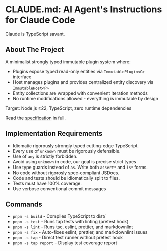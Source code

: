 # CLAUDE.md: AI Agent's Instructions for Claude Code

Claude is TypeScript savant.

## About The Project

A minimalist strongly typed immutable plugin system where:

- Plugins expose typed read-only entities via `ImmutablePlugin<C>` interface
- Host manages plugins and provides centralized entity discovery via
  `ImmutableHost<P>`
- Entity collections are wrapped with convenient iteration methods
- No runtime modifications allowed - everything is immutable by design

Target: Node.js ≥22, TypeScript, zero runtime dependencies

Read the [specification](docs/spec.md) in full.

## Implementation Requirements

- Idiomatic rigorously strongly typed cutting-edge TypeScript.
- Every use of `unknown` must be rigorously defensible.
- Use of `any` is strictly forbidden.
- Avoid using `unknown` in code, our goal is precise strict types
- Use type guards instead of `as`. Write both `assert*` and `is*` forms.
- No code without rigorosly spec-compliant JSDocs.
- Code and tests should be idiomatically split to files.
- Tests must have 100% coverage.
- Use verbose conventional commit messages

## Commands

- `pnpm -s build` - Compiles TypeScript to dist/
- `pnpm -s test` - Runs tap tests with linting (pretest hook)
- `pnpm -s lint` - Runs tsc, eslint, prettier, and markdownlint
- `pnpm -s fix` - Auto-fixes eslint, prettier, and markdownlint issues
- `pnpm -s tap` - Direct test runner without pretest hook
- `pnpm -s tap report` - Display test coverage report
